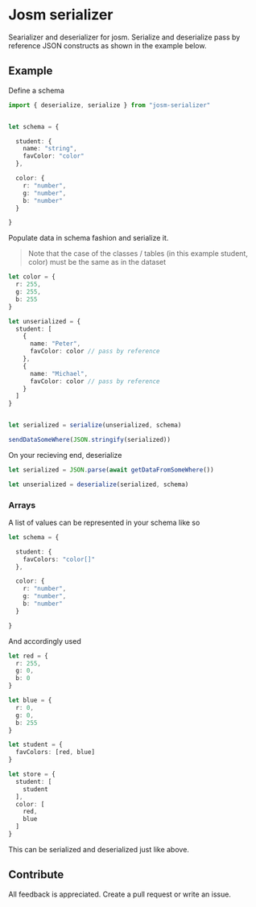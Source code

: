 # Josm serializer

Searializer and deserializer for josm. Serialize and deserialize pass by reference JSON constructs as shown in the example below.


## Example

Define a schema

```ts
import { deserialize, serialize } from "josm-serializer"


let schema = {

  student: {
    name: "string",
    favColor: "color"
  },

  color: {
    r: "number",
    g: "number",
    b: "number"
  }

}
```

Populate data in schema fashion and serialize it.

> Note that the case of the classes / tables (in this example student, color) must be the same as in the dataset

```ts
let color = {
  r: 255,
  g: 255,
  b: 255
}

let unserialized = {
  student: [
    {
      name: "Peter",
      favColor: color // pass by reference
    },
    {
      name: "Michael",
      favColor: color // pass by reference
    }
  ]
}


let serialized = serialize(unserialized, schema)

sendDataSomeWhere(JSON.stringify(serialized))
```

On your recieving end, deserialize

```ts
let serialized = JSON.parse(await getDataFromSomeWhere())

let unserialized = deserialize(serialized, schema)
```

### Arrays

A list of values can be represented in your schema like so

```ts
let schema = {

  student: {
    favColors: "color[]"
  },

  color: {
    r: "number",
    g: "number",
    b: "number"
  }

}
```

And accordingly used

```ts
let red = {
  r: 255,
  g: 0,
  b: 0
}

let blue = {
  r: 0,
  g: 0,
  b: 255
}

let student = {
  favColors: [red, blue]
}

let store = {
  student: [
    student
  ],
  color: [
    red,
    blue
  ]
}


```

This can be serialized and deserialized just like above.

## Contribute

All feedback is appreciated. Create a pull request or write an issue.
